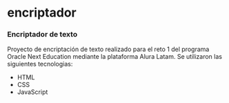 # encriptador

### Encriptador de texto

<p>Proyecto de encriptación de texto realizado para el reto 1 del programa Oracle Next Education mediante la plataforma Alura Latam.
Se utilizaron las siguientes tecnologias: </p>

- HTML
- CSS
- JavaScript



